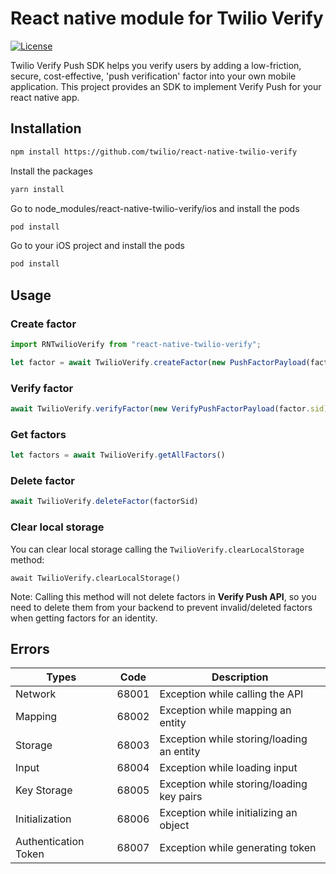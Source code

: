 # React native module for Twilio Verify

[![License](https://img.shields.io/badge/License-Apache%202-blue.svg?logo=law)](https://github.com/twilio/react-native-twilio-verify/blob/main/LICENSE)

Twilio Verify Push SDK helps you verify users by adding a low-friction, secure, cost-effective, 'push verification' factor into your own mobile application. This project provides an SDK to implement Verify Push for your react native app.

## Installation

```sh
npm install https://github.com/twilio/react-native-twilio-verify
```

Install the packages
```sh
yarn install
```

Go to node_modules/react-native-twilio-verify/ios and install the pods
```sh
pod install
```

Go to your iOS project and install the pods
```sh
pod install
```

## Usage

### Create factor

```js
import RNTwilioVerify from "react-native-twilio-verify";

let factor = await TwilioVerify.createFactor(new PushFactorPayload(factorName, verifyServiceSid, identity, pushToken, accessToken))
```

### Verify factor
```js
await TwilioVerify.verifyFactor(new VerifyPushFactorPayload(factor.sid))
```

### Get factors
```js
let factors = await TwilioVerify.getAllFactors()
```

### Delete factor
```js
await TwilioVerify.deleteFactor(factorSid)
```

### Clear local storage
You can clear local storage calling the `TwilioVerify.clearLocalStorage` method:
```
await TwilioVerify.clearLocalStorage()
```
Note: Calling this method will not delete factors in **Verify Push API**, so you need to delete them from your backend to prevent invalid/deleted factors when getting factors for an identity.

## Errors
Types | Code | Description
---------- | ----------- | -----------
Network | 68001 | Exception while calling the API
Mapping | 68002 | Exception while mapping an entity
Storage | 68003 | Exception while storing/loading an entity
Input | 68004 | Exception while loading input
Key Storage | 68005 | Exception while storing/loading key pairs
Initialization | 68006 | Exception while initializing an object
Authentication Token | 68007 | Exception while generating token
